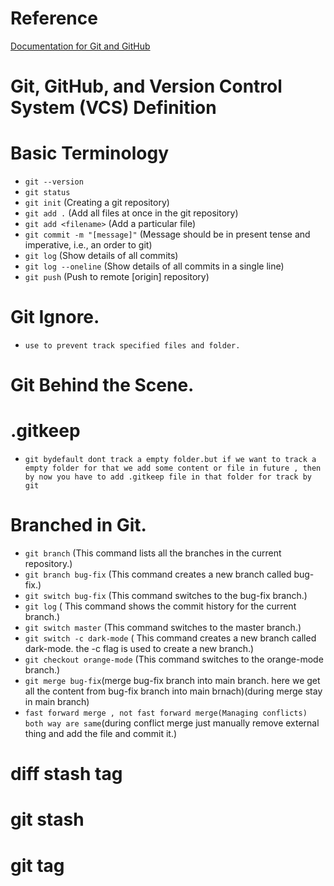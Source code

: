 # Reference

[Documentation for Git and GitHub](https://docs.chaicode.com/git-and-github/)

# Git, GitHub, and Version Control System (VCS) Definition

# Basic Terminology

- `git --version`
- `git status`
- `git init` (Creating a git repository)
- `git add .` (Add all files at once in the git repository)
- `git add <filename>` (Add a particular file)
- `git commit -m "[message]"` (Message should be in present tense and imperative, i.e., an order to git)
- `git log` (Show details of all commits)
- `git log --oneline` (Show details of all commits in a single line)
- `git push` (Push to remote [origin] repository)

# Git Ignore.
- `use to prevent track specified files and folder.`

# Git Behind the Scene.

# .gitkeep
- `git bydefault dont track a empty folder.but if we want to track a empty folder for that we add some content or file in future , then by now you have to add .gitkeep file in that folder for track by git`


# Branched in Git.
- `git branch` (This command lists all the branches in the current repository.)
- `git branch bug-fix` (This command creates a new branch called bug-fix.)
- `git switch bug-fix` (This command switches to the bug-fix branch.)
- `git log` ( This command shows the commit history for the current branch.)
- `git switch master` (This command switches to the master branch.)
- `git switch -c dark-mode` ( This command creates a new branch called dark-mode. the -c flag is used to create a new branch.)
- `git checkout orange-mode` (This command switches to the orange-mode branch.)
- `git merge bug-fix`(merge bug-fix branch into main branch. here we get all the content from bug-fix branch into main brnach)(during merge stay in main branch)
-  `fast forward merge , not fast forward merge(Managing conflicts) both way are same`(during conflict merge just manually remove external thing and add the file and commit it.)



# diff stash tag
# git stash
# git tag
